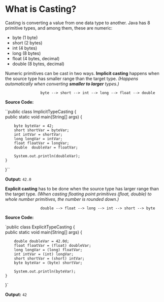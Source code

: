 # What is Casting?

Casting is converting a value from one data type to another. Java has 8 primitive types, and among them, these are numeric:

- byte (1 byte)
- short (2 bytes)
- int (4 bytes)
- long (8 bytes)
- float (4 bytes, decimal)
- double (8 bytes, decimal)

Numeric primitives can be cast in two ways. **Implicit casting** happens when the source type has smaller range than the target type. *(Happens automatically when converting **smaller to larger** types.)*

					byte --> short --> int --> long --> float --> double

**Source Code:**

``public class ImplicitTypeCasting {  
    public static void main(String[] args) {  
          
        byte byteVar = 42;  
        short shortVar = byteVar;  
        int intVar = shortVar;  
        long longVar = intVar;  
        float floatVar = longVar;  
        double  doubleVar = floatVar;  
  
        System.out.println(doubleVar);  
    }  
}``

**Output:**
`42.0`

**Explicit casting** has to be done when the source type has larger range than the target type. *(When casting floating point primitives (float, double) to whole number primitives, the number is rounded down.)*

					double --> float --> long --> int --> short --> byte

**Source Code:**

`public class ExplicitTypeCasting {  
    public static void main(String[] args) {  
  
        double doubleVar = 42.0d;  
        float floatVar = (float) doubleVar;  
        long longVar = (long) floatVar;  
        int intVar = (int) longVar;  
        short shortVar = (short) intVar;  
        byte byteVar = (byte) shortVar;  
  
        System.out.println(byteVar);  
    }  
}`

**Output:**
`42`
